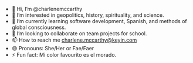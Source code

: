 - 👋 Hi, I’m @charlenemccarthy
- 👀 I’m interested in geopolitics, history, spirituality, and science.
- 🌱 I’m currently learning software development, Spanish, and methods of global consciousness.
- 💞️ I’m looking to collaborate on team projects for school.
- 📫 How to reach me charlene.mccarthy@keyin.com
- 😄 Pronouns: She/Her or Fae/Faer
- ⚡ Fun fact: Mi color favourito es el morado.

<!---
charlenemccarthy/charlenemccarthy is a ✨ special ✨ repository because its `README.md` (this file) appears on your GitHub profile.
You can click the Preview link to take a look at your changes.
--->
